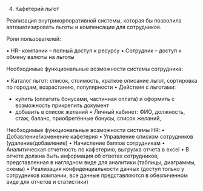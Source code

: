 4.	Кафетерий льгот 

Реализация внутрикорпоративной системы, которая бы позволила автоматизировать льготы и компенсации для сотрудников.

Роли пользователей:

•	 HR- компании – полный доступ к ресурсу
•	 Сотрудник – доступ к обмену валюты на льготы

 Необходимые функциональные возможности системы сотрудника:

•	Каталог льгот: список, стоимость, краткое описание льгот, сортировка по городам, возрастанию, популярности
•	Действия с льготами: 
- купить (оплатить бонусами, частичная оплата) и оформить с возможность прикрепить документ
- добавить в список желаний 
•	Личный кабинет: ФИО, должность, стаж, баланс, приобретённые бонусы, список желаний, 

Необходимые функциональные возможности системы HR:
•	Добавление/изменение кафетерия
•	Управление списком сотрудников (удаление/добавление)
•	Начисление баллов сотрудникам 
•	Аналитическая отчетность по кафетерию, выгрузка отчета в excel 
•	В отчете должна быть информация об ответах сотрудников, представленная в наглядном виде для аналитики (таблицы, диаграммы, схемы)
•	Реализация конфиденциальности данных (доступ только у сотрудников компании, все данные представляются в обезличенном виде для отчетов и статистики)
